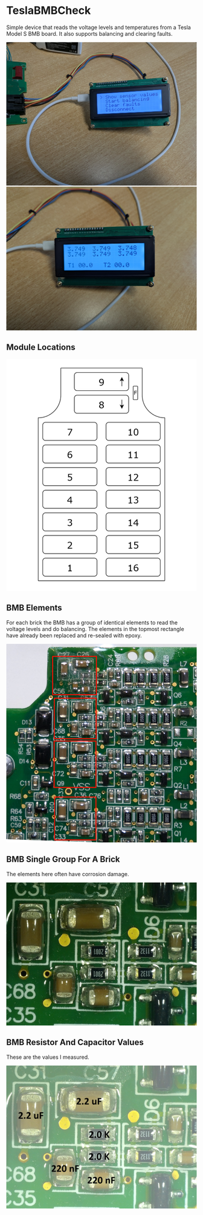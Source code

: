 # TeslaBMBCheck
Simple device that reads the voltage levels and temperatures from a Tesla Model S BMB board. It also supports balancing and clearing faults.

![Model S Battery Modules](./Img/Tool1.jpg)
![Model S Battery Modules](./Img/Tool2.jpg)

## Module Locations

![Model S Battery Modules](./Img/Model%20S%20Battery.png)

## BMB Elements

For each brick the BMB has a group of identical elements to read the voltage levels and do balancing. The elements in the topmost rectangle have already been replaced and re-sealed with epoxy.

![Model S Battery Modules](./Img/BMB%20closeup.jpg)

## BMB Single Group For A Brick

The elements here often have corrosion damage.

![Model S Battery Modules](./Img/BMB%20stage.JPG)

## BMB Resistor And Capacitor Values

These are the values I measured.

![Model S Battery Modules](./Img/BMB%20values.JPG)

